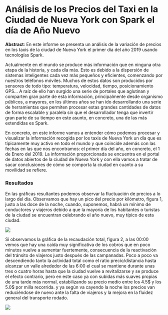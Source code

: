 # Análisis de los Precios del Taxi en la Ciudad de Nueva York con Spark el día de Año Nuevo

__Abstract__: En este informe se presenta un análisis de la variación de precios en los taxis de la ciudad de Nueva York el primer día del año 2019 usando tecnologías Spark.

Actualmente en el mundo se produce más información que en ninguna otra etapa de la historia, y cada día más. Esto es debido a la dispersión de sistemas inteligentes cada vez más pequeños y eficientes, comenzando por nuestros teléfonos móviles. Muchos de estos datos son producidos por sensores de todo tipo: temperatura, velocidad, tiempo, posicionamiento GPS… A raíz de ello han surgido una serie de portales que aglutinan y comparten gran parte de esta información, principalmente desde organismo públicos, a mayores, en los últimos años se han ido desarrollando una serie de herramientas que permiten procesar estas grandes cantidades de datos de forma escalable y paralela sin que el desarrollador tenga que invertir gran parte de su tiempo en este asunto, en concreto, una de las más extendidas es Spark.

En concreto, en este informe vamos a entender cómo podemos procesar y visualizar la información recogida por los taxis de Nueva York un día que es típicamente muy activo en todo el mundo y que coincide además con las fechas en las que nos encontramos: el primer día del año, en concreto, el 1 de Enero del 2019. La información proporcionada se encuentra en el portal de datos abiertos de la ciudad de Nueva York y con ella vamos a tratar de sacar conclusiones de cómo se comporta la ciudad en cuanto a su movilidad se refiere.

### Resultados

En las gráficas resultantes podemos observar la fluctuación de precios a lo largo del día. Observamos que hay un pico del precio por kilómetro, figura 1, justo a las doce de la noche, cuando, suponemos, habrá un mínimo de conductores y viajeros debido a que la mayoría de los habitantes o turistas de la ciudad se encuentran celebrando el año nuevo, muy típico de esta ciudad.

![](https://github.com/Matesanz/spark/blob/master/images/output.png)

Si observamos la gráfica de la recaudación total, figura 2, a las 00:00 vemos que hay una caída muy significativa de los cobros que en poco minutos vuelve a aumentar fuertemente, consecuencia de la reactivación del tránsito de viajeros justo después de las campanadas.
Poco a poco va descendiendo tanto la actividad total como el ratio precio/distancia hasta alcanzar un valle alrededor de las 6:00 el cual se mantiene durante unas tres o cuatro horas hasta que la ciudad vuelve a revitalizarse y se produce el efecto contrario, pero en este caso ya con subidas más suaves propias de una tarde más normal, estabilizando su precio medio entre los 4.5$ y los 5.0$ por milla recorrida. y ya según va cayendo la noche los precios van reduciéndose de nuevo ante la falta de viajeros y la mejora en la fluidez general del transporte rodado.


![](https://github.com/Matesanz/spark/blob/master/images/output2.png)
